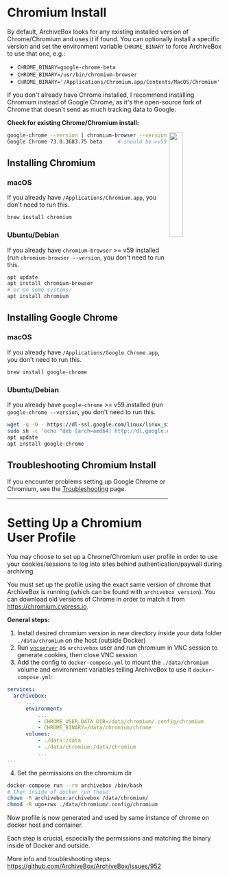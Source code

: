 # Chromium Install

By default, ArchiveBox looks for any existing installed version of Chrome/Chromium and uses it if found.  You can optionally install a specific version and set the environment variable `CHROME_BINARY` to force ArchiveBox to use that one, e.g.:  

 - `CHROME_BINARY=google-chrome-beta`
 - `CHROME_BINARY=/usr/bin/chromium-browser`
 - `CHROME_BINARY='/Applications/Chromium.app/Contents/MacOS/Chromium'`

If you don't already have Chrome installed, I recommend installing Chromium instead of Google Chrome, as it's the open-source fork of Chrome that doesn't send as much tracking data to Google.

**Check for existing Chrome/Chromium install:**

<img src="https://i.imgur.com/FxFoIMH.jpg" width="25%" align="right"/> 

```bash
google-chrome --version | chromium-browser --version
Google Chrome 73.0.3683.75 beta     # should be >v59
```

## Installing Chromium

### macOS
If you already have `/Applications/Chromium.app`, you don't need to run this.
```bash
brew install chromium
```

### Ubuntu/Debian
If you already have `chromium-browser` >= v59 installed (run `chromium-browser --version`, you don't need to run this.
```bash
apt update
apt install chromium-browser
# or on some systems:
apt install chromium
```

## Installing Google Chrome

### macOS
If you already have `/Applications/Google Chrome.app`, you don't need to run this.
```bash
brew install google-chrome
```
### Ubuntu/Debian
If you already have `google-chrome` >= v59 installed (run `google-chrome --version`, you don't need to run this.
```bash
wget -q -O - https://dl-ssl.google.com/linux/linux_signing_key.pub | sudo apt-key add -
sudo sh -c 'echo "deb [arch=amd64] http://dl.google.com/linux/chrome/deb/ stable main" >> /etc/apt/sources.list.d/google-chrome.list'
apt update
apt install google-chrome
```

## Troubleshooting Chromium Install

If you encounter problems setting up Google Chrome or Chromium, see the [Troubleshooting](https://github.com/ArchiveBox/ArchiveBox/wiki/Troubleshooting#chromiumgoogle-chrome) page.


---

# Setting Up a Chromium User Profile

You may choose to set up a Chrome/Chromium user profile in order to use your cookies/sessions to log into sites behind authentication/paywall during archiving.

You must set up the profile using the exact same version of chrome that ArchiveBox is running (which can be found with `archivebox version`).
You can download old versions of Chrome in order to match it from https://chromium.cypress.io.

**General steps:**

1. Install desired chromium version in new directory inside your data folder `./data/chromium` on the host (outside Docker)
2. Run [`vncserver`](https://linux.die.net/man/1/vncserver) as `archivebox` user and run chromium in VNC session to generate cookies, then close VNC session
3. Add the config to `docker-compose.yml` to mount the `./data/chromium` volume and environment variables telling ArchiveBox to use it 
  `docker-compose.yml`:  
  ```yaml
services:
    archivebox:
        ...
        environment:
            ...
            - CHROME_USER_DATA_DIR=/data/chromium/.config/chromium
            - CHROME_BINARY=/data/chromium/chrome
        volumes:
            - ./data:/data
            - ./data/chromium:/data/chromium
            ...
...
```

4. Set the permissions on the chromium dir  
  ```bash
docker-compose run --rm archivebox /bin/bash
# then inside of docker run these:
chown -R archivebox:archivebox /data/chromium/
chmod -R ugo+rwx ./data/chromium/.config/chromium
```

Now profile is now generated and used by same instance of chrome on docker host and container.

Each step is crucial, especially the permissions and matching the binary inside of Docker and outside.

More info and troubleshooting steps: https://github.com/ArchiveBox/ArchiveBox/issues/952
